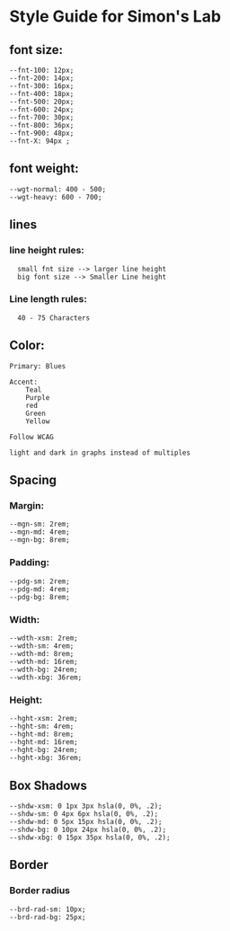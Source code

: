 # Style Guide for Simon's Lab

## font size: 

    --fnt-100: 12px;
    --fnt-200: 14px;
    --fnt-300: 16px;
    --fnt-400: 18px;
    --fnt-500: 20px;
    --fnt-600: 24px;
    --fnt-700: 30px;
    --fnt-800: 36px;
    --fnt-900: 48px;
    --fnt-X: 94px ;


## font weight: 

    --wgt-normal: 400 - 500;
    --wgt-heavy: 600 - 700;

## lines

  ### line height rules: 

      small fnt size --> larger line height
      big font size --> Smaller Line height

  ### Line length rules:

      40 - 75 Characters

## Color:

    Primary: Blues
  
    Accent: 
        Teal
        Purple
        red
        Green
        Yellow

    Follow WCAG

    light and dark in graphs instead of multiples

## Spacing

  ### Margin:

    --mgn-sm: 2rem;
    --mgn-md: 4rem;
    --mgn-bg: 8rem;

  ### Padding:

    --pdg-sm: 2rem;
    --pdg-md: 4rem;
    --pdg-bg: 8rem;

  ### Width:

    --wdth-xsm: 2rem; 
    --wdth-sm: 4rem; 
    --wdth-md: 8rem; 
    --wdth-md: 16rem; 
    --wdth-bg: 24rem; 
    --wdth-xbg: 36rem; 
  
  ### Height:

    --hght-xsm: 2rem; 
    --hght-sm: 4rem; 
    --hght-md: 8rem; 
    --hght-md: 16rem; 
    --hght-bg: 24rem; 
    --hght-xbg: 36rem; 


## Box Shadows

    --shdw-xsm: 0 1px 3px hsla(0, 0%, .2);
    --shdw-sm: 0 4px 6px hsla(0, 0%, .2);
    --shdw-md: 0 5px 15px hsla(0, 0%, .2);
    --shdw-bg: 0 10px 24px hsla(0, 0%, .2);
    --shdw-xbg: 0 15px 35px hsla(0, 0%, .2);

## Border 

  ### Border radius

    --brd-rad-sm: 10px;
    --brd-rad-bg: 25px;



